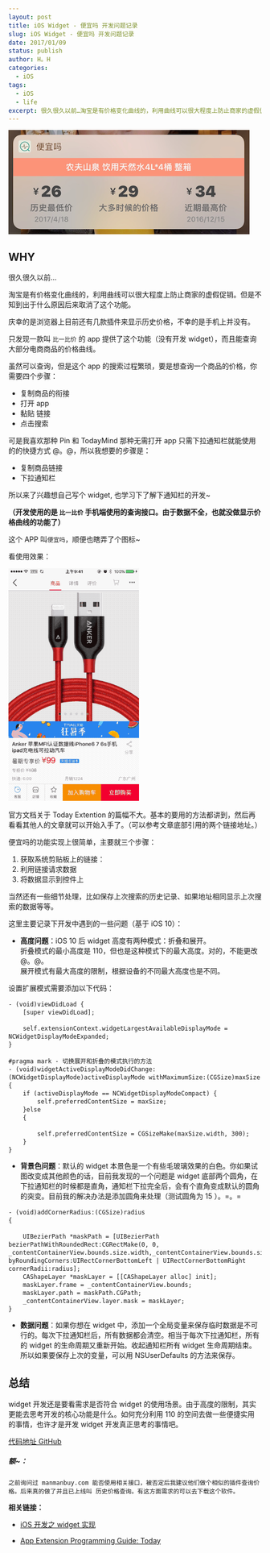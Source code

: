 ```yaml
---
layout: post
title: iOS Widget - 便宜吗 开发问题记录
slug: iOS Widget - 便宜吗 开发问题记录
date: 2017/01/09
status: publish
author: H。H
categories: 
  - iOS
tags:
  - iOS
  - life
excerpt: 很久很久以前…淘宝是有价格变化曲线的，利用曲线可以很大程度上防止商家的虚假促销。但是不知到出于什么原因后来取消了这个功能。
---
```


![](../../media/---.png)

WHY
---

很久很久以前…

淘宝是有价格变化曲线的，利用曲线可以很大程度上防止商家的虚假促销。但是不知到出于什么原因后来取消了这个功能。

庆幸的是浏览器上目前还有几款插件来显示历史价格，不幸的是手机上并没有。

只发现一款叫 `比一比价` 的 app 提供了这个功能（没有开发 widget），而且能查询大部分电商商品的价格曲线。

虽然可以查询，但是这个 app 的搜索过程繁琐，要是想查询一个商品的价格，你需要四个步骤：

*   复制商品的衔接
*   打开 app
*   黏贴 链接
*   点击搜索

可是我喜欢那种 Pin 和 TodayMind 那种无需打开 app 只需下拉通知栏就能使用的的快捷方式 @。@，所以我想要的步骤是：

*   复制商品链接
*   下拉通知栏

所以来了兴趣想自己写个 widget, 也学习下了解下通知栏的开发~

**（开发使用的是 `比一比价` 手机端使用的查询接口。由于数据不全，也就没做显示价格曲线的功能了）**

这个 APP 叫`便宜吗`，顺便也瞎弄了个图标~

看使用效果：

![](../../media/---.gif)

官方文档关于 Today Extention 的篇幅不大。基本的要用的方法都讲到，然后再看看其他人的文章就可以开始入手了。（可以参考文章底部引用的两个链接地址。）

便宜吗的功能实现上很简单，主要就三个步骤：

1.  获取系统剪贴板上的链接：
2.  利用链接请求数据
3.  将数据显示到控件上

当然还有一些细节处理，比如保存上次搜索的历史记录、如果地址相同显示上次搜索的数据等等。

这里主要记录下开发中遇到的一些问题（基于 iOS 10）：

*   **高度问题**：iOS 10 后 widget 高度有两种模式：折叠和展开。  
    折叠模式的最小高度是 110，但也是这种模式下的最大高度。对的，不能更改 @。@。  
    展开模式有最大高度的限制，根据设备的不同最大高度也是不同。

设置扩展模式需要添加以下代码：

```
- (void)viewDidLoad {
    [super viewDidLoad];
    
    self.extensionContext.widgetLargestAvailableDisplayMode = NCWidgetDisplayModeExpanded;
}

#pragma mark - 切换展开和折叠的模式执行的方法
- (void)widgetActiveDisplayModeDidChange:(NCWidgetDisplayMode)activeDisplayMode withMaximumSize:(CGSize)maxSize
{
    if (activeDisplayMode == NCWidgetDisplayModeCompact) {
        self.preferredContentSize = maxSize;
    }else
    {
		  
        self.preferredContentSize = CGSizeMake(maxSize.width, 300);
    }
}
```

*   **背景色问题**：默认的 widget 本景色是一个有些毛玻璃效果的白色。你如果试图改变成其他颜色的话，目前我发现的一个问题是 widget 底部两个圆角，在下拉通知栏的时候都是直角，通知栏下拉完全后，会有个直角变成默认的圆角的突变。目前我的解决办法是添加圆角来处理（测试圆角为 15 ）。=。=

```
- (void)addCornerRadius:(CGSize)radius
{
    
    UIBezierPath *maskPath = [UIBezierPath bezierPathWithRoundedRect:CGRectMake(0, 0, _contentContainerView.bounds.size.width,_contentContainerView.bounds.size.height) byRoundingCorners:UIRectCornerBottomLeft | UIRectCornerBottomRight cornerRadii:radius];
    CAShapeLayer *maskLayer = [[CAShapeLayer alloc] init];
    maskLayer.frame = _contentContainerView.bounds;
    maskLayer.path = maskPath.CGPath;
    _contentContainerView.layer.mask = maskLayer;
}

```

*   **数据问题**：如果你想在 widget 中，添加一个全局变量来保存临时数据是不可行的。每次下拉通知栏后，所有数据都会清空。相当于每次下拉通知栏，所有的 widget 的生命周期又重新开始。收起通知栏所有 widget 生命周期结束。所以如果要保存上次的变量，可以用 NSUserDefaults 的方法来保存。

总结
--

widget 开发还是要看需求是否符合 widget 的使用场景。由于高度的限制，其实更能去思考开发的核心功能是什么。如何充分利用 110 的空间去做一些便捷实用的事情，也许才是开发 widget 开发真正思考的事情吧。

[代码地址 GitHub](https://github.com/linsyorozuya/IsRealCheap)

##### 额~：

`之前询问过 manmanbuy.com 能否使用相关接口，被否定后我建议他们做个相似的插件查询价格。后来真的做了并且已上线叫 历史价格查询。有这方面需求的可以去下载这个软件。`

**相关链接：**

*   [iOS 开发之 widget 实现](http://www.jianshu.com/p/ca3e11d7686c)
    
*   [App Extension Programming Guide: Today](https://developer.apple.com/library/content/documentation/General/Conceptual/ExtensibilityPG/Today.html#//apple_ref/doc/uid/TP40014214-CH11-SW1)

